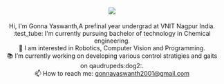 

<h1 align="center">
  <a href="https://git.io/typing-svg">
    <img src="https://readme-typing-svg.herokuapp.com/?lines=Hello,+There!+👋;This+is+Yaswanth....;Nice+to+meet+you!&center=true&size=30">
  </a>
</h1>

<p align="center">
  Hi, I'm Gonna Yaswanth,A prefinal year undergrad at VNIT Nagpur India.
  <br>
  :test_tube: I'm currently pursuing bachelor of technology in Chemical engineering.
  
 
  <br>
  🤖 I am interested in Robotics, Computer Vision and Programming.
  <br>
  📚 I’m currently working on developing various control stratigies and gaits on qaudrupeds:dog2:.
  <br>
  📫 How to reach me: <a href="mailto: gonnayaswanth2001@gmail.com">gonnayaswanth2001@gmail.com</a>
</p>

